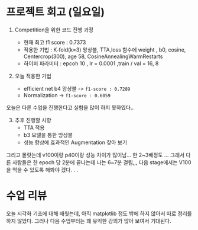 
# 프로젝트 회고 (일요일)

1. Competition을 위한 코드 진행 과정

    - 현재 최고 f1 score : 0.7373 
    - 적용한 기법 : K-fold(k=3) 앙상블, TTA,loss 함수에 weight , b0, cosine, Centercrop(300), age 58, CosineAnnealingWarmRestarts
    - 하이퍼 파라미터 : epcoh 10 , lr = 0.0001 ,train / val = 16, 8



2. 오늘 적용한 기법
    - efficient net b4 앙상블 -> `f1-score : 0.7289`
    - Normalization -> `f1-score : 0.6059`
    
오늘은 다른 수업을 진행한다고 실험을 많이 하지 못하였다..

3. 추후 진행할 사항
    - TTA 적용
    - b3 모델을 통한 앙상블
    - 성능 향상에 효과적인 Augmentation 찾아 보기


그리고 몰랏는데 v100이랑 p40이랑 성능 차이가 많이남... 한 2~3배정도 ...
그래서 다른 사람들은 한 epoch 당 2분에 끝나는데 나는 6~7분 걸림,,, 다음 stage에서는 V100을 먹을 수 있도록 해봐야 겠다. . .
    

# 수업 리뷰

오늘 시각화 기초에 대해 배웟는데, 아직 matplotlib 정도 밖에 하지 않아서 따로 정리를 하지 않았다. 그러나 다음 수업부터는 꽤 유익한 강의가 많아 보여서 기대된다.